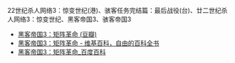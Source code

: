 22世纪杀人网络3：惊变世纪(港)、骇客任务完结篇：最后战役(台)、廿二世纪杀人网络3：惊变世纪、黑客帝国3、骇客帝国3
- [黑客帝国3：矩阵革命 (豆瓣)](https://movie.douban.com/subject/1302467/)
- [黑客帝国3：矩阵革命 - 维基百科，自由的百科全书](https://zh.wikipedia.org/zh-cn/%E9%BB%91%E5%AE%A2%E5%B8%9D%E5%9B%BD3%EF%BC%9A%E7%9F%A9%E9%98%B5%E9%9D%A9%E5%91%BD)
- [黑客帝国3：矩阵革命_百度百科](https://baike.baidu.com/item/%E9%BB%91%E5%AE%A2%E5%B8%9D%E5%9B%BD3%EF%BC%9A%E7%9F%A9%E9%98%B5%E9%9D%A9%E5%91%BD/5864768?fromtitle=%E9%BB%91%E5%AE%A2%E5%B8%9D%E5%9B%BD%E7%9F%A9%E9%98%B5%E9%9D%A9%E5%91%BD&fromid=16962935)
